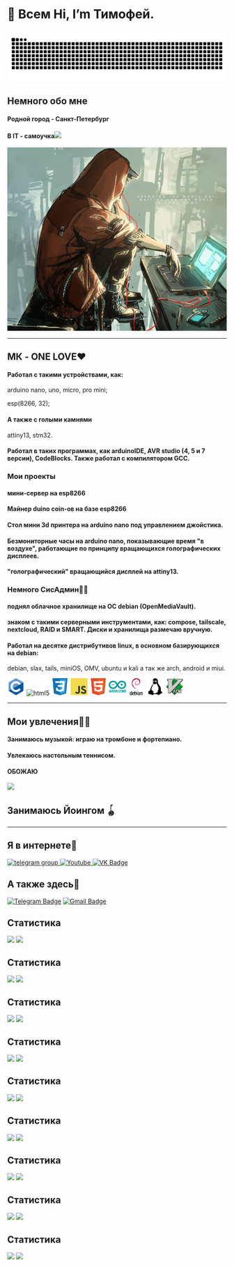 # 👋 Всем Hi, I’m Тимофей.<p>
![snake](https://github.com/TimmMuranov/TimmMuranov/blob/output/github-contribution-grid-snake.svg)

<h2>Немного обо мне</h2>
<h4>Родной город - Санкт-Петербург</h4>
<h4>В IT - самоучка<img src="https://media.giphy.com/media/WUlplcMpOCEmTGBtBW/giphy.gif" width="30px"></h4>
<img src="hacker.jpg">
<hr>

<h2>МК - ONE LOVE❤️</h2>
<h4>Работал с такими устройствами, как:</h4> 
arduino nano, uno, micro, pro mini;<p>
esp(8266, 32);<p>
<h4>А также с голыми камнями</h4><p>
attiny13, stm32.

#### Работал в таких программах, как arduinoIDE, AVR studio (4, 5 и 7 версии),  CodeBlocks. Также работал c компилятором GCC.
### Мои проекты
#### мини-сервер на esp8266
#### Майнер duino coin-ов на базе esp8266 
#### Стол мини 3d принтера на arduino nano под управлением джойстика.
#### Безмониторные часы на arduino nano, показывающие время "в воздухе", работающие по принципу  вращающихся голографических дисплеев.
#### "голографический" вращающийся дисплей на attiny13. 
### Немного СисАдмин👩‍💻
#### поднял облачное хранилище на ОС debian (OpenMediaVault).
#### знаком с такими серверными инструментами, как: compose,  tailscale, nextcloud, RAID и SMART. Диски и хранилища размечаю вручную.
#### Работал на десятке дистрибутивов linux, в основном базирующихся на debian:
debian, slax, tails, miniOS, OMV, ubuntu и kali а так же arch, android и miui.
<div>

 <img src="https://github.com/devicons/devicon/blob/master/icons/c/c-original.svg" title="html5" alt="html5" width="40" height="40"/>
  <img src="https://raw.githubusercontent.com/gist/Mr-Magnificent/2a3bd3a844f425f6b6800a30b2408da8/raw/fcb9260cba6664b309579557714e0fc64ee3893f/ISO_C%2B%2B_Logo.svg" title="html5" alt="html5" width="40" height="40"/>
  <img src="https://github.com/devicons/devicon/blob/master/icons/css3/css3-original.svg" title="html5" alt="html5" width="40" height="40"/>
  <img src="https://github.com/devicons/devicon/blob/master/icons/javascript/javascript-original.svg" title="html5" alt="html5" width="40" height="40"/>
 <img src="https://github.com/devicons/devicon/blob/master/icons/html5/html5-original.svg" title="html5" alt="html5" width="40" height="40"/>
<img src="https://github.com/devicons/devicon/blob/master/icons%2Farduino%2Farduino-original-wordmark.svg" title="html5" alt="html5" width="40" height="40"/>
<img src="https://github.com/devicons/devicon/blob/master/icons/debian/debian-original-wordmark.svg" title="html5" alt="html5" width="40" height="40"/>
<img src="https://github.com/devicons/devicon/blob/master/icons/linux/linux-plain.svg" title="html5" alt="html5" width="40" height="40"/>
<img src="https://github.com/devicons/devicon/blob/master/icons/vim/vim-original.svg" title="html5" alt="html5" width="40" height="40"/>

</div><hr>
<h2>Мои увлечения👩‍🎤</h2>
<h4>Занимаюсь музыкой: играю на тромбоне и фортепиано.</h4><p>
<h4>Увлекаюсь настольным теннисом.
</h4><p>
<h4>ОБОЖАЮ</h4>
<img src="https://static.wikia.nocookie.net/terraria-calamity-mod/images/6/6e/Calamity-logo.png/revision/latest?cb=20230807142838&path-prefix=ru"><p>

<h2>Занимаюсь Йоингом 🪀</h2><p>
<hr>
<h2>Я в интернете🤙</h2>
  <div id="badges">
    <a href="https://t.me/TimMuranov" target="_blank">
      <img src="https://cdn-icons-png.flaticon.com/512/2111/2111646.png" width="40" height="40" alt="telegram group" />
    </a>
    <a href="https://youtube.com/@facultet-computers_net?si=huLNb-A9svF7Gs6z" target="_blank">
      <img src="https://cdn-icons-png.flaticon.com/512/3670/3670147.png" width="40" height="40" alt="Youtube"/>
    </a>
    <a href="https://vk.com/id612294177" target="_blank">
      <img src="https://cdn-icons-png.flaticon.com/512/145/145813.png" width="40" height="40" alt="VK Badge"/>
    </a>
  </div>

<h2>А также здесь👋</h2>

[![Telegram Badge](https://img.shields.io/badge/-MuranovTim-blue?style=flat&logo=Telegram&logoColor=white)](https://t.me/TimMuranov) 
[![Gmail Badge](https://img.shields.io/badge/-Gmail.com-red?style=flat&logo=Gmail&logoColor=white)](mailto:muranovtim@gmail.com)
## Статистика
![](https://github-readme-stats.vercel.app/api?username=TimmMuranov&show_icons=true&theme=merko&bg_color=00000000&hide_border=true&locale=ru)
![](https://streak-stats.demolab.com?user=TimmMuranov&theme=merko&hide_border=true&locale=ru&date_format=j%2Fn%5B%2FY%5D&background=00000000)
## Статистика
![](https://github-readme-stats.vercel.app/api?username=TimmMuranov&show_icons=true&theme=merko&bg_color=00000000&hide_border=true&locale=ru)
![](https://streak-stats.demolab.com?user=TimmMuranov&theme=merko&hide_border=true&locale=ru&date_format=j%2Fn%5B%2FY%5D&background=00000000)
## Статистика
![](https://github-readme-stats.vercel.app/api?username=TimmMuranov&show_icons=true&theme=merko&bg_color=00000000&hide_border=true&locale=ru)
![](https://streak-stats.demolab.com?user=TimmMuranov&theme=merko&hide_border=true&locale=ru&date_format=j%2Fn%5B%2FY%5D&background=00000000)
## Статистика
![](https://github-readme-stats.vercel.app/api?username=TimmMuranov&show_icons=true&theme=merko&bg_color=00000000&hide_border=true&locale=ru)
![](https://streak-stats.demolab.com?user=TimmMuranov&theme=merko&hide_border=true&locale=ru&date_format=j%2Fn%5B%2FY%5D&background=00000000)
## Статистика
![](https://github-readme-stats.vercel.app/api?username=TimmMuranov&show_icons=true&theme=merko&bg_color=00000000&hide_border=true&locale=ru)
![](https://streak-stats.demolab.com?user=TimmMuranov&theme=merko&hide_border=true&locale=ru&date_format=j%2Fn%5B%2FY%5D&background=00000000)
## Статистика
![](https://github-readme-stats.vercel.app/api?username=TimmMuranov&show_icons=true&theme=merko&bg_color=00000000&hide_border=true&locale=ru)
![](https://streak-stats.demolab.com?user=TimmMuranov&theme=merko&hide_border=true&locale=ru&date_format=j%2Fn%5B%2FY%5D&background=00000000)
## Статистика
![](https://github-readme-stats.vercel.app/api?username=TimmMuranov&show_icons=true&theme=merko&bg_color=00000000&hide_border=true&locale=ru)
![](https://streak-stats.demolab.com?user=TimmMuranov&theme=merko&hide_border=true&locale=ru&date_format=j%2Fn%5B%2FY%5D&background=00000000)
## Статистика
![](https://github-readme-stats.vercel.app/api?username=TimmMuranov&show_icons=true&theme=merko&bg_color=00000000&hide_border=true&locale=ru)
![](https://streak-stats.demolab.com?user=TimmMuranov&theme=merko&hide_border=true&locale=ru&date_format=j%2Fn%5B%2FY%5D&background=00000000)
## Статистика
![](https://github-readme-stats.vercel.app/api?username=TimmMuranov&show_icons=true&theme=merko&bg_color=00000000&hide_border=true&locale=ru)
![](https://streak-stats.demolab.com?user=TimmMuranov&theme=merko&hide_border=true&locale=ru&date_format=j%2Fn%5B%2FY%5D&background=00000000)
